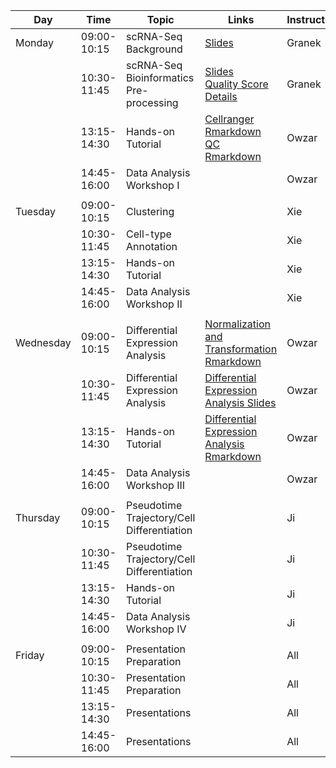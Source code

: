 | Day       |        Time | Topic                                      | Links                                                                                                       | Instructor |
|-----------|-------------|--------------------------------------------|-------------------------------------------------------------------------------------------------------------|------------|
| Monday    | 09:00-10:15 | scRNA-Seq Background                       | [Slides](biology/scrna_background_day6_s1.pdf)                                                              | Granek     |
|           | 10:30-11:45 | scRNA-Seq Bioinformatics Pre-processing    | [Slides](biology/scrna_bioinformatics_day6_s2.pdf) <br>  [Quality Score Details](biology/quality_scores.md) | Granek     |
|           | 13:15-14:30 | Hands-on Tutorial                          | [Cellranger Rmarkdown](bioinformatics/1_cellranger-demo.Rmd) <br> [QC Rmarkdown](bioinformatics/2_qc.md)    | Owzar      |
|           | 14:45-16:00 | Data Analysis Workshop I                   |                                                                                                             | Owzar      |
|           |             |                                            |                                                                                                             |            |
| Tuesday   | 09:00-10:15 | Clustering                                 |                                                                                                             | Xie        |
|           | 10:30-11:45 | Cell-type Annotation                       |                                                                                                             | Xie        |
|           | 13:15-14:30 | Hands-on Tutorial                          |                                                                                                             | Xie        |
|           | 14:45-16:00 | Data Analysis Workshop II                  |                                                                                                             | Xie        |
|           |             |                                            |                                                                                                             |            |
| Wednesday | 09:00-10:15 | Differential Expression Analysis           | [Normalization and Transformation Rmarkdown](bioinformatics/3_load_transformCounts.md)                      | Owzar      |
|           | 10:30-11:45 | Differential Expression Analysis           | [Differential Expression Analysis Slides](statistics/statistics-DA.pdf)                                     | Owzar      |
|           | 13:15-14:30 | Hands-on Tutorial                          | [Differential Expression Analysis Rmarkdown](bioinformatics/5_de.md)                                        | Owzar      |
|           | 14:45-16:00 | Data Analysis Workshop III                 |                                                                                                             | Owzar      |
|           |             |                                            |                                                                                                             |            |
| Thursday  | 09:00-10:15 | Pseudotime Trajectory/Cell Differentiation |                                                                                                             | Ji         |
|           | 10:30-11:45 | Pseudotime Trajectory/Cell Differentiation |                                                                                                             | Ji         |
|           | 13:15-14:30 | Hands-on Tutorial                          |                                                                                                             | Ji         |
|           | 14:45-16:00 | Data Analysis Workshop IV                  |                                                                                                             | Ji         |
|           |             |                                            |                                                                                                             |            |
| Friday    | 09:00-10:15 | Presentation Preparation                   |                                                                                                             | All        |
|           | 10:30-11:45 | Presentation Preparation                   |                                                                                                             | All        |
|           | 13:15-14:30 | Presentations                              |                                                                                                             | All        |
|           | 14:45-16:00 | Presentations                              |                                                                                                             | All        |
